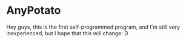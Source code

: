 # AnyPotato
Hey guys, this is the first self-programmed program, and I'm still very inexperienced, but I hope that this will change: D
